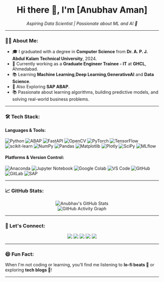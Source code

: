 <h1 align="center">Hi there 👋, I'm [Anubhav Aman]</h1>
<p align="center">
  <em>Aspiring Data Scientist | Passionate about ML and AI 🚀</em>
</p>

---

### 👨‍💻 About Me:
- 🎓 I graduated with a degree in **Computer Science** from **Dr. A. P. J. Abdul Kalam Technical University**, 2024.
- 💼 Currently working as a **Graduate Engineer Trainee - IT** at **GHCL**, Ahmedabad.
- 📚 Learning **Machine Learning**,**Deep Learning**,**GenerativeAI** and **Data Science**.
- 🌱 Also Exploring **SAP ABAP**.
- 📚 Passionate about learning algorithms, building predictive models, and solving real-world business problems.



---

### 🛠 Tech Stack:
#### Languages & Tools:
![Python](https://img.shields.io/badge/-Python-3776AB?style=flat&logo=python&logoColor=white)
![ABAP](https://img.shields.io/badge/-SAP%20ABAP-0A2C56?style=flat&logo=sap&logoColor=white)
![FastAPI](https://img.shields.io/badge/-FastAPI-009688?style=flat&logo=fastapi&logoColor=white)
![OpenCV](https://img.shields.io/badge/-OpenCV-5C3EE8?style=flat&logo=opencv&logoColor=white)
![PyTorch](https://img.shields.io/badge/-PyTorch-EE4C2C?style=flat&logo=pytorch&logoColor=white)
![TensorFlow](https://img.shields.io/badge/-TensorFlow-FF6F00?style=flat&logo=tensorflow&logoColor=white)
![scikit-learn](https://img.shields.io/badge/-Scikit%20Learn-F7931E?style=flat&logo=scikitlearn&logoColor=white)
![NumPy](https://img.shields.io/badge/-NumPy-013243?style=flat&logo=numpy&logoColor=white)
![Pandas](https://img.shields.io/badge/-Pandas-150458?style=flat&logo=pandas&logoColor=white)
![Matplotlib](https://img.shields.io/badge/-Matplotlib-00589C?style=flat&logo=matplotlib&logoColor=white)
![Plotly](https://img.shields.io/badge/-Plotly-3F4F75?style=flat&logo=plotly&logoColor=white)
![SciPy](https://img.shields.io/badge/-SciPy-8CAAE6?style=flat&logo=scipy&logoColor=white)
![MLflow](https://img.shields.io/badge/-MLflow-0194E2?style=flat&logo=mlflow&logoColor=white)


#### Platforms & Version Control:
![Anaconda](https://img.shields.io/badge/-Anaconda-44A833?style=flat&logo=anaconda&logoColor=white)
![Jupyter Notebook](https://img.shields.io/badge/-Jupyter%20Notebook-F37626?style=flat&logo=jupyter&logoColor=white)
![Google Colab](https://img.shields.io/badge/-Google%20Colab-F9AB00?style=flat&logo=googlecolab&logoColor=white)
![VS Code](https://img.shields.io/badge/-VS%20Code-007ACC?style=flat&logo=visual-studio-code&logoColor=white)
![GitHub](https://img.shields.io/badge/-GitHub-181717?style=flat&logo=github&logoColor=white)
![GitLab](https://img.shields.io/badge/-GitLab-FC6D26?style=flat&logo=gitlab&logoColor=white)
![SAP](https://img.shields.io/badge/-SAP-0A2C56?style=flat&logo=sap&logoColor=white)

---

### 📈 GitHub Stats:
<p align="center">
  <img src="https://github-readme-stats.vercel.app/api?username=Anubhav-Aman&show_icons=true&theme=tokyonight" alt="Anubhav's GitHub Stats" />
  <br>
  <img src="https://github-readme-activity-graph.cyclic.app/graph?username=Anubhav-Aman&theme=react-dark" alt="GitHub Activity Graph" />
</p>

---

### 🤝 Let's Connect:
<p align="center">
  <a href="mailto:anubhavaman@gmail.com"><img src="https://img.shields.io/badge/-Email-D14836?style=flat&logo=gmail&logoColor=white"></a>
  <a href="https://www.linkedin.com/in/anubhav-aman"><img src="https://img.shields.io/badge/-LinkedIn-0077B5?style=flat&logo=linkedin&logoColor=white"></a>
  <a href="https://github.com/anubhavaman"><img src="https://img.shields.io/badge/-GitHub-181717?style=flat&logo=github&logoColor=white"></a>
  <a href="https://www.geeksforgeeks.org/user/anubhavaman92/"><img src="https://img.shields.io/badge/-GeeksforGeeks-2F8D46?style=flat&logo=geeksforgeeks&logoColor=white"></a>
  <a href="https://www.credly.com/users/anubhav-aman.53ecfd1c"><img src="https://img.shields.io/badge/-Credly-0077B5?style=flat&logo=credly&logoColor=white"></a>
  
</p>

---

### 😄 Fun Fact:
When I'm not coding or learning, you’ll find me listening to **lo-fi beats 🎵** or exploring **tech blogs 📖**!

---

